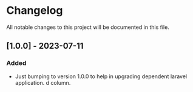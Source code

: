 # Changelog

All notable changes to this project will be documented in this file.

## [1.0.0] - 2023-07-11

### Added

- Just bumping to version 1.0.0 to help in upgrading dependent laravel application.
  d column.
